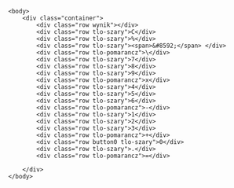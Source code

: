 <!doctype html>
<html>
	<head>
		<meta charset=UTF-8>
		<link href="https://fonts.googleapis.com/css?family=KoHo" rel="stylesheet">
		<style>
			.container {
				display: grid;
				grid-template-columns: repeat(4, 62px);
				grid-template-rows: repeat(7, 60px);
			}
			.row {
				outline: 1px solid black;
				text-align: center;
				font-size: 30px;
			}
			.button0 {
				grid-column-start: 1;
				grid-column-end: 3;
				text-align: left;
				font-family: KoHo;
			}
			.tlo-pomarancz {
			background-color: orange;
			color: white;
			 position: relative; 
			 font-family: KoHo;
			}
			.tlo-szary {
			background-color: #d9d9d9;
			font-family: KoHo;
			}
			.wynik {
				grid-column-start: 1;
				grid-column-end: 5;
				grid-row-start: 1;
				grid-row-end: 3;
				background-color: black;
				color: white;
				text-align: right;
				font-family: KoHo;
			}
			span {
				content: "\2190";
			} 
		</style>
	</head>
	
	<body>
		<div class="container">
			<div class="row wynik"></div>
			<div class="row tlo-szary">C</div>
			<div class="row tlo-szary">%</div>
			<div class="row tlo-szary"><span>&#8592;</span> </div>
			<div class="row tlo-pomarancz">\</div>
			<div class="row tlo-szary">7</div>
			<div class="row tlo-szary">8</div>
			<div class="row tlo-szary">9</div>
			<div class="row tlo-pomarancz">x</div>
			<div class="row tlo-szary">4</div>
			<div class="row tlo-szary">5</div>
			<div class="row tlo-szary">6</div>
			<div class="row tlo-pomarancz">-</div>
			<div class="row tlo-szary">1</div>
			<div class="row tlo-szary">2</div>
			<div class="row tlo-szary">3</div>
			<div class="row tlo-pomarancz">+</div>
			<div class="row button0 tlo-szary">0</div>
			<div class="row tlo-szary">.</div>
			<div class="row tlo-pomarancz">=</div>
		
		</div>
	</body>
</html>
